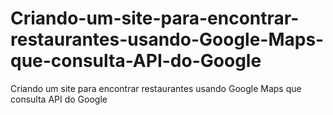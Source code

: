 # Criando-um-site-para-encontrar-restaurantes-usando-Google-Maps-que-consulta-API-do-Google
Criando um site para encontrar restaurantes usando Google Maps que consulta API do Google
